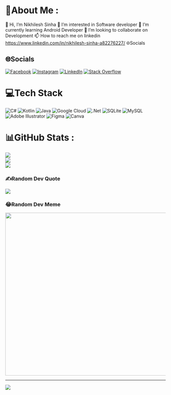 # 💫About Me :
👋 Hi, I’m Nikhilesh Sinha
👀 I’m interested in Software developer
🌱 I’m currently learning Android Developer
💞️ I’m looking to collaborate on Development
📫 How to reach me on linkedin https://www.linkedin.com/in/nikhilesh-sinha-a82276227/
🌐Socials

## 🌐Socials
[![Facebook](https://img.shields.io/badge/Facebook-%231877F2.svg?logo=Facebook&logoColor=white)](https://facebook.com/nikhilesh.sinha.12) [![Instagram](https://img.shields.io/badge/Instagram-%23E4405F.svg?logo=Instagram&logoColor=white)](https://instagram.com/dark______lord) [![LinkedIn](https://img.shields.io/badge/LinkedIn-%230077B5.svg?logo=linkedin&logoColor=white)](https://linkedin.com/in/nikhilesh-sinha-a82276227) [![Stack Overflow](https://img.shields.io/badge/-Stackoverflow-FE7A16?logo=stack-overflow&logoColor=white)](https://stackoverflow.com/users/18757929) 

# 💻Tech Stack
![C#](https://img.shields.io/badge/c%23-%23239120.svg?style=plastic&logo=c-sharp&logoColor=white) ![Kotlin](https://img.shields.io/badge/kotlin-%230095D5.svg?style=plastic&logo=kotlin&logoColor=white) ![Java](https://img.shields.io/badge/java-%23ED8B00.svg?style=plastic&logo=java&logoColor=white) ![Google Cloud](https://img.shields.io/badge/Google%20Cloud-%234285F4.svg?style=plastic&logo=google-cloud&logoColor=white) ![.Net](https://img.shields.io/badge/.NET-5C2D91?style=plastic&logo=.net&logoColor=white) ![SQLite](https://img.shields.io/badge/sqlite-%2307405e.svg?style=plastic&logo=sqlite&logoColor=white) ![MySQL](https://img.shields.io/badge/mysql-%2300f.svg?style=plastic&logo=mysql&logoColor=white) ![Adobe Illustrator](https://img.shields.io/badge/adobeillustrator-%23FF9A00.svg?style=plastic&logo=adobeillustrator&logoColor=white) 	![Figma](https://img.shields.io/badge/figma-%23F24E1E.svg?style=plastic&logo=figma&logoColor=white) ![Canva](https://img.shields.io/badge/Canva-%2300C4CC.svg?style=plastic&logo=Canva&logoColor=white)
# 📊GitHub Stats :
![](https://github-readme-stats.vercel.app/api?username=NikhileshSinha&theme=yeblu&hide_border=false&include_all_commits=true&count_private=true)<br/>
![](https://github-readme-streak-stats.herokuapp.com/?user=NikhileshSinha&theme=yeblu&hide_border=false)<br/>
![](https://github-readme-stats.vercel.app/api/top-langs/?username=NikhileshSinha&theme=yeblu&hide_border=false&include_all_commits=true&count_private=true&layout=compact)

### ✍️Random Dev Quote
![](https://quotes-github-readme.vercel.app/api?type=vetical&theme=tokyonight)

### 😂Random Dev Meme
<img src="https://random-memer.herokuapp.com/" width="512px"/>

---
[![](https://visitcount.itsvg.in/api?id=NikhileshSinha&icon=2&color=0)](https://visitcount.itsvg.in)
